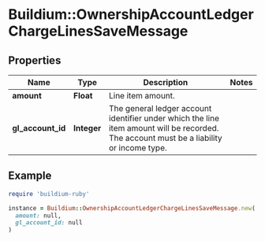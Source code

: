 # Buildium::OwnershipAccountLedgerChargeLinesSaveMessage

## Properties

| Name | Type | Description | Notes |
| ---- | ---- | ----------- | ----- |
| **amount** | **Float** | Line item amount. |  |
| **gl_account_id** | **Integer** | The general ledger account identifier under which the line item amount will be recorded. The account must be a liability or income type. |  |

## Example

```ruby
require 'buildium-ruby'

instance = Buildium::OwnershipAccountLedgerChargeLinesSaveMessage.new(
  amount: null,
  gl_account_id: null
)
```

